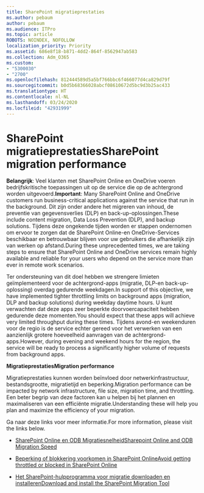```yaml
---
title: SharePoint migratieprestaties
ms.author: pebaum
author: pebaum
ms.audience: ITPro
ms.topic: article
ROBOTS: NOINDEX, NOFOLLOW
localization_priority: Priority
ms.assetid: 686e8f18-b871-4dd2-864f-8562947ab583
ms.collection: Adm_O365
ms.custom:
- "5300030"
- "2700"
ms.openlocfilehash: 812444589d5a5bf766bbc6f466077d4ca829d79f
ms.sourcegitcommit: b0d5b68366028abcf08610672d5bc9d3b25ac433
ms.translationtype: HT
ms.contentlocale: nl-NL
ms.lasthandoff: 03/24/2020
ms.locfileid: "42931999"
---
```

# <a name="sharepoint-migration-performance"></a><span data-ttu-id="edb5b-102">SharePoint migratieprestaties</span><span class="sxs-lookup"><span data-stu-id="edb5b-102">SharePoint migration performance</span></span>

<span data-ttu-id="edb5b-103">**Belangrijk**: Veel klanten met SharePoint Online en OneDrive voeren bedrijfskritische toepassingen uit op de service die op de achtergrond worden uitgevoerd.</span><span class="sxs-lookup"><span data-stu-id="edb5b-103">**Important**: Many SharePoint Online and OneDrive customers run business-critical applications against the service that run in the background.</span></span> <span data-ttu-id="edb5b-104">Dit zijn onder andere het migreren van inhoud, de preventie van gegevensverlies (DLP) en back-up-oplossingen.</span><span class="sxs-lookup"><span data-stu-id="edb5b-104">These include content migration, Data Loss Prevention (DLP), and backup solutions.</span></span> <span data-ttu-id="edb5b-105">Tijdens deze ongekende tijden worden er stappen ondernomen om ervoor te zorgen dat de SharePoint Online-en OneDrive-Services beschikbaar en betrouwbaar blijven voor uw gebruikers die afhankelijk zijn van werken op afstand.</span><span class="sxs-lookup"><span data-stu-id="edb5b-105">During these unprecedented times, we are taking steps to ensure that SharePoint Online and OneDrive services remain highly available and reliable for your users who depend on the service more than ever in remote work scenarios.</span></span>

<span data-ttu-id="edb5b-106">Ter ondersteuning van dit doel hebben we strengere limieten geïmplementeerd voor de achtergrond-apps (migratie, DLP-en back-up-oplossing) overdag gedurende weekdagen.</span><span class="sxs-lookup"><span data-stu-id="edb5b-106">In support of this objective, we have implemented tighter throttling limits on background apps (migration, DLP and backup solutions) during weekday daytime hours.</span></span> <span data-ttu-id="edb5b-107">U kunt verwachten dat deze apps zeer beperkte doorvoercapaciteit hebben gedurende deze momenten.</span><span class="sxs-lookup"><span data-stu-id="edb5b-107">You should expect that these apps will achieve very limited throughput during these times.</span></span> <span data-ttu-id="edb5b-108">Tijdens avond-en weekenduren voor de regio is de service echter gereed voor het verwerken van een aanzienlijk grotere hoeveelheid aanvragen van de achtergrond-apps.</span><span class="sxs-lookup"><span data-stu-id="edb5b-108">However, during evening and weekend hours for the region, the service will be ready to process a significantly higher volume of requests from background apps.</span></span>

<span data-ttu-id="edb5b-109">**Migratieprestaties**</span><span class="sxs-lookup"><span data-stu-id="edb5b-109">**Migration performance**</span></span>

<span data-ttu-id="edb5b-110">Migratieprestaties kunnen worden beïnvloed door netwerkinfrastructuur, bestandsgrootte, migratietijd en beperking.</span><span class="sxs-lookup"><span data-stu-id="edb5b-110">Migration performance can be impacted by network infrastructure, file size, migration time, and throttling.</span></span> <span data-ttu-id="edb5b-111">Een beter begrip van deze factoren kan u helpen bij het plannen en maximaliseren van een efficiënte migratie.</span><span class="sxs-lookup"><span data-stu-id="edb5b-111">Understanding these will help you plan and maximize the efficiency of your migration.</span></span>

<span data-ttu-id="edb5b-112">Ga naar deze links voor meer informatie.</span><span class="sxs-lookup"><span data-stu-id="edb5b-112">For more information, please visit the links below.</span></span>

- [<span data-ttu-id="edb5b-113">SharePoint Online en ODB Migratiesnelheid</span><span class="sxs-lookup"><span data-stu-id="edb5b-113">Sharepoint Online and ODB Migration Speed</span></span>](https://docs.microsoft.com/sharepointmigration/sharepoint-online-and-onedrive-migration-speed)

- [<span data-ttu-id="edb5b-114">Beperking of blokkering voorkomen in SharePoint Online</span><span class="sxs-lookup"><span data-stu-id="edb5b-114">Avoid getting throttled or blocked in SharePoint Online</span></span>](https://docs.microsoft.com/sharepoint/dev/general-development/how-to-avoid-getting-throttled-or-blocked-in-sharepoint-online)

- [<span data-ttu-id="edb5b-115">Het SharePoint-hulpprogramma voor migratie downloaden en installeren</span><span class="sxs-lookup"><span data-stu-id="edb5b-115">Download and install the SharePoint Migration Tool</span></span>](https://docs.microsoft.com/sharepointmigration/introducing-the-sharepoint-migration-tool)
